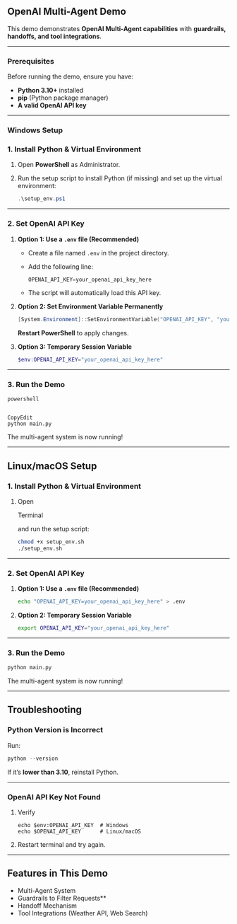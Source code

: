 ## OpenAI Multi-Agent Demo

This demo demonstrates **OpenAI Multi-Agent capabilities** with **guardrails, handoffs, and tool integrations**.

------

### **Prerequisites**

Before running the demo, ensure you have:

- **Python 3.10+** installed
- **pip** (Python package manager)
- **A valid OpenAI API key**

------

### **Windows Setup**

### **1. Install Python & Virtual Environment**

1. Open **PowerShell** as Administrator.

2. Run the setup script to install Python (if missing) and set up the virtual environment:

   ```powershell
   .\setup_env.ps1
   ```

------

### 2. **Set OpenAI API Key**

1. **Option 1: Use a `.env` file (Recommended)**

   - Create a file named `.env` in the project directory.

   - Add the following line:

     ```powershell
     OPENAI_API_KEY=your_openai_api_key_here
     ```

   - The script will automatically load this API key.

2. **Option 2: Set Environment Variable Permanently**

   ```powershell
   [System.Environment]::SetEnvironmentVariable("OPENAI_API_KEY", "your_openai_api_key_here", "User")
   ```

   **Restart PowerShell** to apply changes.

3. **Option 3: Temporary Session Variable**

   ```powershell
   $env:OPENAI_API_KEY="your_openai_api_key_here"
   ```

------

### 3. **Run the Demo**

```
powershell


CopyEdit
python main.py
```

The multi-agent system is now running!

------

## **Linux/macOS Setup**

### **1. Install Python & Virtual Environment**

1. Open 

   Terminal

    and run the setup script:

   ```bash
   chmod +x setup_env.sh
   ./setup_env.sh
   ```

------

### **2. Set OpenAI API Key**

1. **Option 1: Use a `.env` file (Recommended)**

   ```bash
   echo "OPENAI_API_KEY=your_openai_api_key_here" > .env
   ```

2. **Option 2: Temporary Session Variable**

   ```bash
   export OPENAI_API_KEY="your_openai_api_key_here"
   ```

------

### **3. Run the Demo**

```bash
python main.py
```

The multi-agent system is now running!

------

## **Troubleshooting**

### **Python Version is Incorrect**

Run:

```powershell
python --version
```

If it’s **lower than 3.10**, reinstall Python.

------

### **OpenAI API Key Not Found**

1. Verify 

   ```
   echo $env:OPENAI_API_KEY  # Windows
   echo $OPENAI_API_KEY      # Linux/macOS
   ```

2. Restart terminal and try again.



------

## **Features in This Demo**

- Multi-Agent System
-  Guardrails to Filter Requests**
- Handoff Mechanism
-  Tool Integrations (Weather API, Web Search)